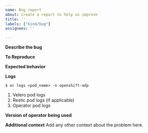 ```yaml
---
name: Bug report
about: Create a report to help us improve
title: ''
labels: ["kind/bug"]
assignees: ''

---
```


**Describe the bug**
<!-- A clear and concise description of what the bug is. -->

**To Reproduce**
<!-- 
Steps to reproduce the behavior:
1. In this environment  '...'
2. With this config '....'
3. Run '....'
4. See error '...'
-->
**Expected behavior**
<!-- A clear and concise description of what you expected to happen. -->

**Logs**
<!-- Provide the following logs -->
`$ oc logs <pod_name> -n openshift-adp`
1. Velero pod logs
2. Restic pod logs (if applicable)
3. Operator pod logs

**Version of operator being used**
<!--  - 0.2.x  -->
<!--  - 0.3.x -->

**Additional context**
Add any other context about the problem here.
